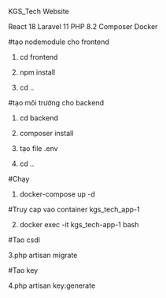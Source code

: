KGS_Tech Website

React 18
Laravel 11
PHP 8.2
Composer
Docker

#tạo nodemodule cho frontend
1. cd frontend

2. npm install

3. cd ..

#tạo môi trường cho backend
1. cd backend

2. composer install

3. tạo file .env

4. cd ..

#Chạy 
1. docker-compose up -d

#Truy cap vao container kgs_tech_app-1

2. docker exec -it kgs_tech-app-1 bash

#Tao csdl 

3.php artisan migrate

#Tao key

4.php artisan key:generate
